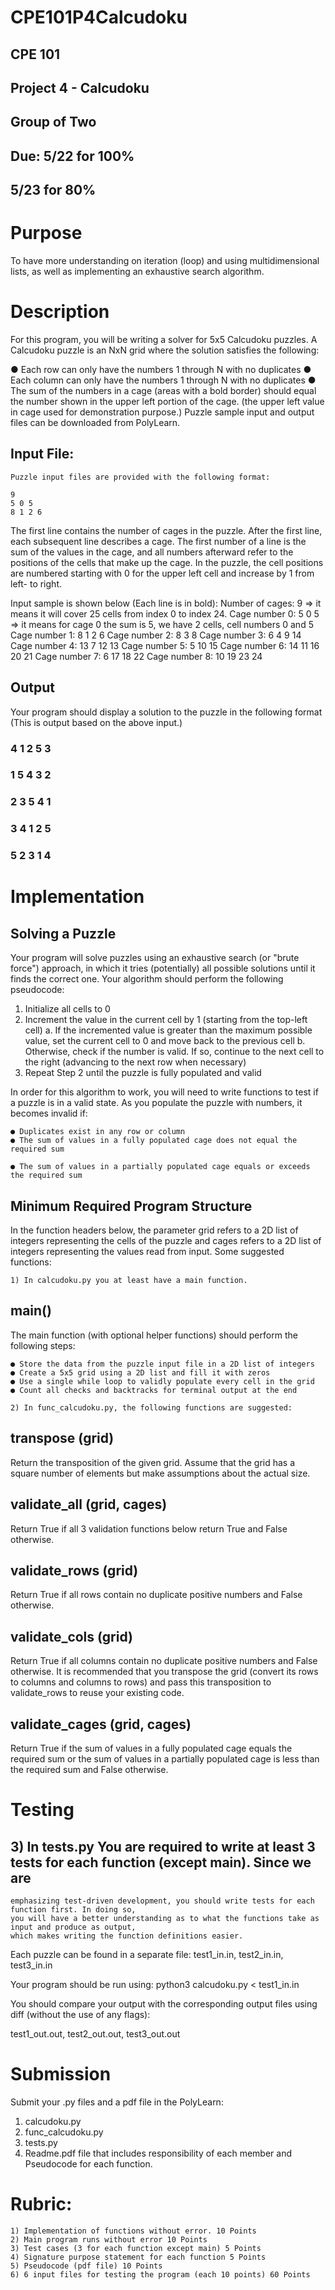 # CPE101P4Calcudoku

## CPE 101

## Project 4 - Calcudoku

## Group of Two

## Due: 5/22 for 100%

## 5/23 for 80%

# Purpose

To have more understanding on iteration (loop) and using multidimensional lists, as well as implementing
an exhaustive search algorithm.

# Description

For this program, you will be writing a solver for 5x5 Calcudoku puzzles. A Calcudoku puzzle is an NxN
grid where the solution satisfies the following:

● Each row can only have the numbers 1 through N with no duplicates
● Each column can only have the numbers 1 through N with no duplicates
● The sum of the numbers in a cage (areas with a bold border) should equal the number shown in the
upper left portion of the cage. (the upper left value in cage used for demonstration purpose.)
Puzzle sample input and output files can be downloaded from PolyLearn.

## Input File:

```
Puzzle input files are provided with the following format:
```
```
9
5 0 5
8 1 2 6
```

The first line contains the number of cages in the puzzle. After the first line, each subsequent line describes
a cage. The first number of a line is the sum of the values in the cage, and all numbers afterward refer to
the positions of the cells that make up the cage. In the puzzle, the cell positions are numbered starting with
0 for the upper left cell and increase by 1 from left- to right.

Input sample is shown below (Each line is in bold):
Number of cages: 9 => it means it will cover 25 cells from index 0 to index 24.
Cage number 0: 5 0 5 => it means for cage 0 the sum is 5, we have 2 cells, cell numbers 0 and 5
Cage number 1: 8 1 2 6
Cage number 2: 8 3 8
Cage number 3: 6 4 9 14
Cage number 4: 13 7 12 13
Cage number 5: 5 10 15
Cage number 6: 14 11 16 20 21
Cage number 7: 6 17 18 22
Cage number 8: 10 19 23 24

## Output

Your program should display a solution to the puzzle in the following format (This is output based on the
above input.)

### 4 1 2 5 3

### 1 5 4 3 2

### 2 3 5 4 1

### 3 4 1 2 5

### 5 2 3 1 4

# Implementation

## Solving a Puzzle

Your program will solve puzzles using an exhaustive search (or "brute force") approach, in which it tries
(potentially) all possible solutions until it finds the correct one. Your algorithm should perform the
following pseudocode:

1. Initialize all cells to 0
2. Increment the value in the current cell by 1 (starting from the top-left cell)
    a. If the incremented value is greater than the maximum possible value, set the current cell to
       0 and move back to the previous cell
    b. Otherwise, check if the number is valid. If so, continue to the next cell to the right
       (advancing to the next row when necessary)
3. Repeat Step 2 until the puzzle is fully populated and valid

In order for this algorithm to work, you will need to write functions to test if a puzzle is in a valid state. As
you populate the puzzle with numbers, it becomes invalid if:

```
● Duplicates exist in any row or column
● The sum of values in a fully populated cage does not equal the required sum
```

```
● The sum of values in a partially populated cage equals or exceeds the required sum
```
## Minimum Required Program Structure

In the function headers below, the parameter grid refers to a 2D list of integers representing the cells of the
puzzle and cages refers to a 2D list of integers representing the values read from input. Some suggested
functions:

```
1) In calcudoku.py you at least have a main function.
```
## main()

The main function (with optional helper functions) should perform the following steps:

```
● Store the data from the puzzle input file in a 2D list of integers
● Create a 5x5 grid using a 2D list and fill it with zeros
● Use a single while loop to validly populate every cell in the grid
● Count all checks and backtracks for terminal output at the end
```
```
2) In func_calcudoku.py, the following functions are suggested:
```
## transpose (grid)

Return the transposition of the given grid. Assume that the grid has a square number of elements but make
assumptions about the actual size.

## validate_all (grid, cages)

Return True if all 3 validation functions below return True and False otherwise.

## validate_rows (grid)

Return True if all rows contain no duplicate positive numbers and False otherwise.

## validate_cols (grid)

Return True if all columns contain no duplicate positive numbers and False otherwise. It is recommended
that you transpose the grid (convert its rows to columns and columns to rows) and pass this transposition
to validate_rows to reuse your existing code.

## validate_cages (grid, cages)

Return True if the sum of values in a fully populated cage equals the required sum or the sum of values in
a partially populated cage is less than the required sum and False otherwise.

# Testing

## 3) In tests.py You are required to write at least 3 tests for each function (except main). Since we are

```
emphasizing test-driven development, you should write tests for each function first. In doing so,
you will have a better understanding as to what the functions take as input and produce as output,
which makes writing the function definitions easier.
```
Each puzzle can be found in a separate file:
test1_in.in, test2_in.in, test3_in.in


Your program should be run using:
python3 calcudoku.py < test1_in.in

You should compare your output with the corresponding output files using diff (without the use of any
flags):

test1_out.out, test2_out.out, test3_out.out

# Submission

Submit your .py files and a pdf file in the PolyLearn:
1) calcudoku.py
2) func_calcudoku.py
3) tests.py
4) Readme.pdf file that includes responsibility of each member and Pseudocode for each function.

# Rubric:

```
1) Implementation of functions without error. 10 Points
2) Main program runs without error 10 Points
3) Test cases (3 for each function except main) 5 Points
4) Signature purpose statement for each function 5 Points
5) Pseudocode (pdf file) 10 Points
6) 6 input files for testing the program (each 10 points) 60 Points
```

